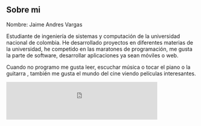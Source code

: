 ## Sobre mi

Nombre: Jaime Andres Vargas

Estudiante de ingeniería de sistemas y computación de la universidad nacional de colombia. He desarrollado proyectos en diferentes materias de la universidad, he competido en las maratones de programación, me gusta la parte de software, desarrollar aplicaciones ya sean móviles o web. 

Cuando no programo me gusta leer, escuchar música o tocar el piano o la guitarra , también me gusta el mundo del cine viendo películas interesantes.

<iframe width="400" height="100" style="position: relative; display: block; width: 400px; height: 100px;" src="http://bandcamp.com/EmbeddedPlayer/v=2/album=1155301959/size=venti/bgcol=FFFFFF/linkcol=4285BB/transparent=true/" allowtransparency="true" frameborder="0"><a href="http://dirteater.dreyerprojects.info/album/ditie">Ditie by Dirt Eater</a></iframe>

